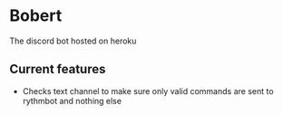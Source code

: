 # Bobert
The discord bot hosted on heroku

## Current features 

+ Checks text channel to make sure only valid commands are sent to 
  rythmbot and nothing else


